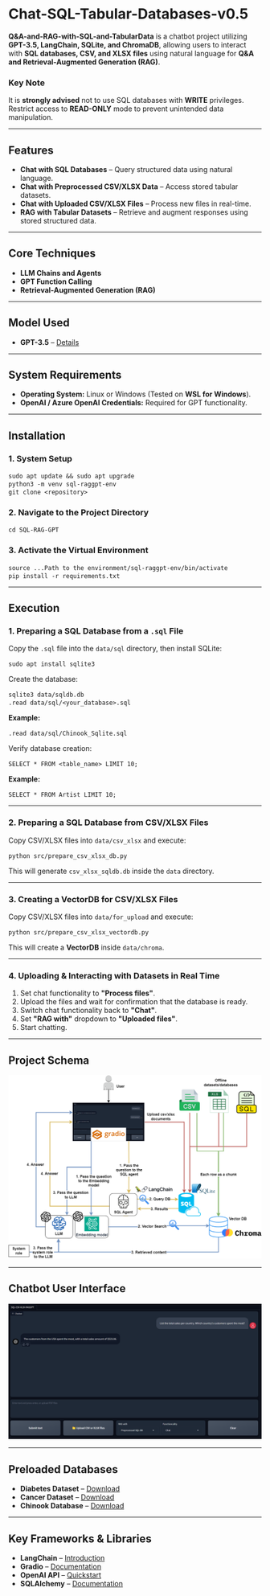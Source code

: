 # Chat-SQL-Tabular-Databases-v0.5

**Q&A-and-RAG-with-SQL-and-TabularData** is a chatbot project utilizing **GPT-3.5, LangChain, SQLite, and ChromaDB**, allowing users to interact with **SQL databases, CSV, and XLSX files** using natural language for **Q&A and Retrieval-Augmented Generation (RAG)**.

### **Key Note**
It is **strongly advised** not to use SQL databases with **WRITE** privileges. Restrict access to **READ-ONLY** mode to prevent unintended data manipulation.

---

## Features
- **Chat with SQL Databases** – Query structured data using natural language.
- **Chat with Preprocessed CSV/XLSX Data** – Access stored tabular datasets.
- **Chat with Uploaded CSV/XLSX Files** – Process new files in real-time.
- **RAG with Tabular Datasets** – Retrieve and augment responses using stored structured data.

---

## Core Techniques
- **LLM Chains and Agents**
- **GPT Function Calling**
- **Retrieval-Augmented Generation (RAG)**

---

## Model Used
- **GPT-3.5** – [Details](https://platform.openai.com/docs/models)

---

## System Requirements
- **Operating System:** Linux or Windows (Tested on **WSL for Windows**).
- **OpenAI / Azure OpenAI Credentials:** Required for GPT functionality.

---

## Installation

### **1. System Setup**
```
sudo apt update && sudo apt upgrade
python3 -m venv sql-raggpt-env
git clone <repository>
```

### **2. Navigate to the Project Directory**
```
cd SQL-RAG-GPT
```

### **3. Activate the Virtual Environment**
```
source ...Path to the environment/sql-raggpt-env/bin/activate
pip install -r requirements.txt
```

---

## Execution

### **1. Preparing a SQL Database from a `.sql` File**
Copy the `.sql` file into the `data/sql` directory, then install SQLite:
```
sudo apt install sqlite3
```

Create the database:
```
sqlite3 data/sqldb.db
.read data/sql/<your_database>.sql
```

**Example:**
```
.read data/sql/Chinook_Sqlite.sql
```

Verify database creation:
```
SELECT * FROM <table_name> LIMIT 10;
```

**Example:**
```
SELECT * FROM Artist LIMIT 10;
```

---

### **2. Preparing a SQL Database from CSV/XLSX Files**
Copy CSV/XLSX files into `data/csv_xlsx` and execute:
```
python src/prepare_csv_xlsx_db.py
```

This will generate `csv_xlsx_sqldb.db` inside the `data` directory.

---

### **3. Creating a VectorDB for CSV/XLSX Files**
Copy CSV/XLSX files into `data/for_upload` and execute:
```
python src/prepare_csv_xlsx_vectordb.py
```

This will create a **VectorDB** inside `data/chroma`.

---

### **4. Uploading & Interacting with Datasets in Real Time**
1. Set chat functionality to **"Process files"**.
2. Upload the files and wait for confirmation that the database is ready.
3. Switch chat functionality back to **"Chat"**.
4. Set **"RAG with"** dropdown to **"Uploaded files"**.
5. Start chatting.

---

## Project Schema
<div align="center">
  <img src="images/project_schema.png" alt="Schema">
</div>

---

## Chatbot User Interface
<div align="center">
  <img src="images/UI.png" alt="ChatBot UI">
</div>

---

## Preloaded Databases
- **Diabetes Dataset** – [Download](https://www.kaggle.com/datasets/akshaydattatraykhare/diabetes-dataset?resource=download&select=diabetes.csv)
- **Cancer Dataset** – [Download](https://www.kaggle.com/datasets/rohansahana/breast-cancer-dataset-for-beginners?select=train.csv)
- **Chinook Database** – [Download](https://database.guide/2-sample-databases-sqlite/)

---

## Key Frameworks & Libraries
- **LangChain** – [Introduction](https://python.langchain.com/docs/get_started/introduction)
- **Gradio** – [Documentation](https://www.gradio.app/docs/interface)
- **OpenAI API** – [Quickstart](https://platform.openai.com/docs/quickstart?context=python)
- **SQLAlchemy** – [Documentation](https://www.sqlalchemy.org/)

